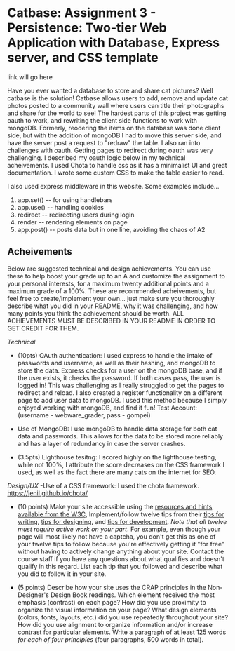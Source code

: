 Catbase:
Assignment 3 - Persistence: Two-tier Web Application with Database, Express server, and CSS template
===

link will go here

Have you ever wanted a database to store and share cat pictures? Well catbase is the solution! Catbase allows users to add, remove and update cat photos posted to a community wall where users can title their photographs and share for the world to see! The hardest parts of this project was getting oauth to work, and rewriting the client side functions to work with mongoDB. Formerly, reodering the items on the database was done client side, but with the addition of mongoDB I had to move this server side, and have the server post a request to "redraw" the table. I also ran into challenges with oauth. Getting pages to redirect during oauth was very challenging. I described my oauth logic below in my technical acheivements. I used Chota to handle css as it has a minimalist UI and great documentation. I wrote some custom CSS to make the table easier to read.

I also used express middleware in this website. Some examples include...
1) app.set() -- for using handlebars
2) app.use() -- handling cookies
3) redirect -- redirecting users during login
4) render -- rendering elements on page
5) app.post() -- posts data but in one line, avoiding the chaos of A2

Acheivements
---

Below are suggested technical and design achievements. You can use these to help boost your grade up to an A and customize the 
assignment to your personal interests, for a maximum twenty additional points and a maximum grade of a 100%. 
These are recommended acheivements, but feel free to create/implement your own... just make sure you thoroughly describe what you did in your README, 
why it was challenging, and how many points you think the achievement should be worth. 
ALL ACHIEVEMENTS MUST BE DESCRIBED IN YOUR README IN ORDER TO GET CREDIT FOR THEM.

*Technical*

- (10pts) OAuth authentication: I used express to handle the intake of passwords and username, as well as their hashing, and mongoDB to store the data. Express checks for a user on the mongoDB base, and if the user exists, it checks the password. If both cases pass, the user is logged in! This was challenging as I really struggled to get the pages to redirect and reload. I also created a register functionality on a different page to add user data to mongoDB. I used this method because I simply enjoyed working with mongoDB, and find it fun! Test Account: (username - webware_grader, pass - gompei)

- Use of MongoDB: I use mongoDB to handle data storage for both cat data and passwords. This allows for the data to be stored more reliably and has a layer of redundancy in case the server crashes.

- (3.5pts) Lighthouse tesitng: I scored highly on the lighthouse testing, while not 100%, I attribute the score decreases on the CSS framework I used, as well as the fact there are many cats on the internet for SEO.

*Design/UX*
-Use of a CSS framework: I used the chota framework. https://jenil.github.io/chota/

- (10 points) Make your site accessible using the [resources and hints available from the W3C](https://www.w3.org/WAI/), Implement/follow twelve tips from their [tips for writing](https://www.w3.org/WAI/tips/writing/), [tips for designing](https://www.w3.org/WAI/tips/designing/), and [tips for development](https://www.w3.org/WAI/tips/developing/). *Note that all twelve must require active work on your part*. 
For example, even though your page will most likely not have a captcha, you don't get this as one of your twelve tips to follow because you're effectively 
getting it "for free" without having to actively change anything about your site. 
Contact the course staff if you have any questions about what qualifies and doesn't qualify in this regard. 
List each tip that you followed and describe what you did to follow it in your site.

- (5 points) Describe how your site uses the CRAP principles in the Non-Designer's Design Book readings. 
Which element received the most emphasis (contrast) on each page? 
How did you use proximity to organize the visual information on your page? 
What design elements (colors, fonts, layouts, etc.) did you use repeatedly throughout your site? 
How did you use alignment to organize information and/or increase contrast for particular elements. 
Write a paragraph of at least 125 words *for each of four principles* (four paragraphs, 500 words in total). 
